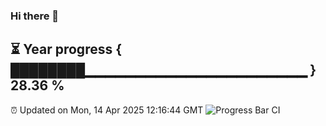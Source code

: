 ### Hi there 👋
⏳ Year progress { ████████▁▁▁▁▁▁▁▁▁▁▁▁▁▁▁▁▁▁▁▁▁▁ } 28.36 %
---
⏰ Updated on Mon, 14 Apr 2025 12:16:44 GMT
![Progress Bar CI](https://github.com/Moyi321/Moyi321/workflows/Progress%20Bar%20CI/badge.svg)
